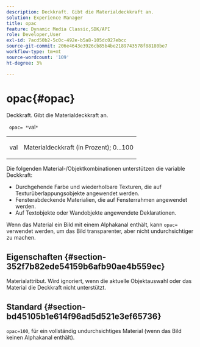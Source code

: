 ```yaml
---
description: Deckkraft. Gibt die Materialdeckkraft an.
solution: Experience Manager
title: opac
feature: Dynamic Media Classic,SDK/API
role: Developer,User
exl-id: 7acd50b2-5c0c-492e-b5a8-105dc027ebcc
source-git-commit: 206e4643e3926cb85b4be2189743578f88180be7
workflow-type: tm+mt
source-wordcount: '109'
ht-degree: 3%

---
```


# opac{#opac}

Deckkraft. Gibt die Materialdeckkraft an.

` opac= *`val`*`

<table id="simpletable_6AB8CD75F526469FBC9FEAE049792EF2"> 
 <tr class="strow"> 
  <td class="stentry"> <p> <span class="varname"> val  </span> </p> </td> 
  <td class="stentry"> <p>Materialdeckkraft (in Prozent); 0...100 </p> </td> 
 </tr> 
</table>

Die folgenden Material-/Objektkombinationen unterstützen die variable Deckkraft:

* Durchgehende Farbe und wiederholbare Texturen, die auf Texturüberlappungsobjekte angewendet werden.
* Fensterabdeckende Materialien, die auf Fensterrahmen angewendet werden.
* Auf Textobjekte oder Wandobjekte angewendete Deklarationen.

Wenn das Material ein Bild mit einem Alphakanal enthält, kann `opac=` verwendet werden, um das Bild transparenter, aber nicht undurchsichtiger zu machen.

## Eigenschaften {#section-352f7b82ede54159b6afb90ae4b559ec}

Materialattribut. Wird ignoriert, wenn die aktuelle Objektauswahl oder das Material die Deckkraft nicht unterstützt.

## Standard {#section-bd45105b1e614f96ad5d521e3ef65736}

`opac=100`, für ein vollständig undurchsichtiges Material (wenn das Bild keinen Alphakanal enthält).
